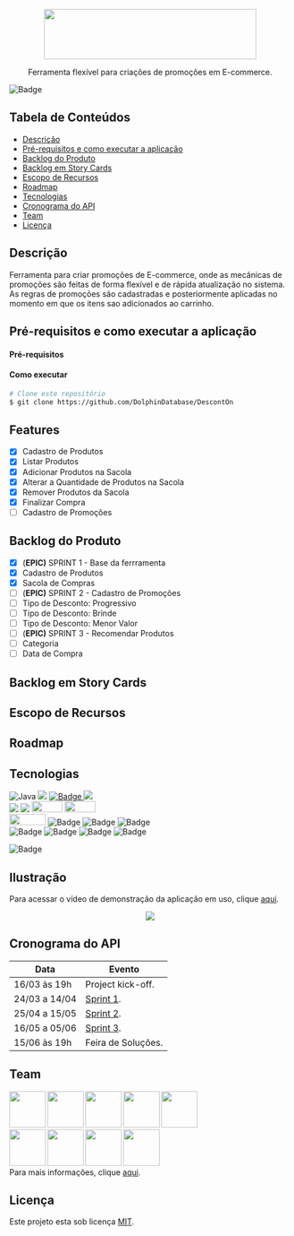 
<p align="center">
  <img src="https://github.com/DolphinDatabase/DescontOn/blob/ae0723a5cdc64e651feb224440760adb710a2965/Imagens/DescontOn.png" height="90" width="380" />
</p>
<p align="center"> Ferramenta flexível para criações de promoções em E-commerce. </p>

![Badge](https://img.shields.io/badge/STATUS-DESENVOLVIMENTO-yellow?style=flat-square&logo=)


## Tabela de Conteúdos

 * [Descrição](#descrição)
 * [Pré-requisitos e como executar a aplicação](#pré-requisitos-e-como-executar-a-aplicação)
 * [Backlog do Produto](#backlog-do-produto) 
 * [Backlog em Story Cards](#backlog-em-story-cards)   
 * [Escopo de Recursos](#escopo-de-recursos)
 * [Roadmap](#roadmap)
 * [Tecnologias](#tecnologias)
 * [Cronograma do API](#cronograma-do-api)
 * [Team](#team)
 * [Licença](#licença)


## Descrição

Ferramenta para criar promoções de E-commerce, onde as mecânicas de promoções são feitas de forma flexível e de rápida atualização no sistema. As regras de promoções são cadastradas e posteriormente aplicadas no momento em que os itens sao adicionados ao carrinho. 

## Pré-requisitos e como executar a aplicação
  
 #### **Pré-requisitos** 


 #### **Como executar** 
  
```bash
# Clone este repositório
$ git clone https://github.com/DolphinDatabase/DescontOn
```

## Features

- [x] Cadastro de Produtos
- [x] Listar Produtos
- [x] Adicionar Produtos na Sacola
- [x] Alterar a Quantidade de Produtos na Sacola
- [x] Remover Produtos da Sacola
- [x] Finalizar Compra
- [ ] Cadastro de Promoções 

## Backlog do Produto

- [x] (**EPIC)**  SPRINT 1 - Base da ferrramenta
- [x] Cadastro de Produtos
- [x] Sacola de Compras
- [ ] (**EPIC)** SPRINT 2 - Cadastro de Promoções
- [ ] Tipo de Desconto: Progressivo
- [ ] Tipo de Desconto: Brinde
- [ ] Tipo de Desconto: Menor Valor
- [ ] (**EPIC)** SPRINT 3 - Recomendar Produtos
- [ ] Categoria
- [ ] Data de Compra

## Backlog em Story Cards

## Escopo de Recursos

## Roadmap

## Tecnologias
![Java](https://img.shields.io/badge/-java-E34A86?style=flat-square&logo=java)
<img src="https://img.shields.io/badge/-Slack-E01563?style=flat-square&logo=Slack&logoColor=white"/>
<a href="https://dolphin-database.atlassian.net/jira/software/projects/API/boards/1" target="_blank">![Badge](https://img.shields.io/badge/Jira-blue?style=flat-square&logo=jira) </a>
<img src="https://img.shields.io/badge/-Notion-000000?style=flat-square&logo=Notion&logoColor=white"/><br/>
<img src="https://img.shields.io/badge/Bootstrap-563D7C?style=flat-square&logo=bootstrap&logoColor=white"/>
<img src="https://img.shields.io/badge/Spring-6DB33F?style=flat-square&logo=spring&logoColor=white"/>
<img width="55" height="20" src="https://img.shields.io/badge/HTML5-E34F26?style=for-the-badge&logo=html5&logoColor=white"/>
<img width="55" height="20" src="https://img.shields.io/badge/CSS3-1572B6?style=for-the-badge&logo=css3&logoColor=white"/><br/>
<img width="65" height="20" src="https://img.shields.io/badge/jQuery-0769AD?style=for-the-badge&logo=jquery&logoColor=white"/>
![Badge](https://img.shields.io/badge/Figma-lightgray?style=flat-square&logo=figma)
![Badge](https://img.shields.io/badge/Oracle-red?style=flat-square&logo=oracle)
![Badge](https://img.shields.io/badge/Boxicons-brown?style=flat-square&logo=hackthebox)<br/>
![Badge](https://img.shields.io/badge/Maven-orange?style=flat-square&logo=apachemaven)
![Badge](https://img.shields.io/badge/SQL-blue?style=flat-square&logo=sql)
![Badge](https://img.shields.io/badge/Thymeleaf-darkgreen?style=flat-square&logo=thymeleaf)
![Badge](https://img.shields.io/badge/JavaScript-lightgrey?style=flat-square&logo=javascript)<br/>

![Badge](https://img.shields.io/badge/MADE&nbsp;by&nbsp;DolphinDatabase-grey?style=for-the-badge&logo=dev.to)
<!--<img width="120" height="100" src="https://forthebadge.com/images/badges/made-with-java.svg"/>-->

## Ilustração
 
 Para acessar o vídeo de demonstração da aplicação em uso, clique [aqui](#).
 <p align="center">
  <img src="https://github.com/DolphinDatabase/DescontOn/blob/77799b686b550953158f53f9e3088283afa17141/Imagens/API.gif">
</p>

 
## Cronograma do API
 
| Data | Evento |
| -------| --------- |
| 16/03 às 19h  | Project kick-off. |
| 24/03 a 14/04 | [Sprint 1](https://github.com/DolphinDatabase/DescontOn/tree/Sprint-1). |
| 25/04 a 15/05 | [Sprint 2](#). |
| 16/05 a 05/06 | [Sprint 3](#). |
| 15/06 às 19h | Feira de Soluções. |

## Team 
<a href="https://github.com/beamedeiros" target="_blank"><img src="https://github.com/DolphinDatabase/DescontOn/blob/7c2c3004a0b81c5232b0d5b0929eae8ffcb4c6ed/Imagens/Team/BeatrizMedeiros.png" height="65" width="65" align="left" target="_blank" ></a>
<a href="https://github.com/LEANDROMASSAFERA" target="_blank"><img src="https://github.com/DolphinDatabase/DescontOn/blob/30b6ebe8706a4ed9424e32da5fcf4ed6574e3fe3/Imagens/Team/LeandroMassafera.png" height="65" width="65" align="left" target="_blank" ></a>
<a href="https://github.com/gui-akinyele" target="_blank"><img src="https://github.com/DolphinDatabase/DescontOn/blob/30b6ebe8706a4ed9424e32da5fcf4ed6574e3fe3/Imagens/Team/GuilhermeAkinyele.png" height="65" width="65" align="left" target="_blank" ></a>
<a href="https://github.com/stephani-ss" target="_blank"><img src="https://github.com/DolphinDatabase/DescontOn/blob/30b6ebe8706a4ed9424e32da5fcf4ed6574e3fe3/Imagens/Team/StephaniSoares.png" height="65" width="65" align="left" target="_blank" ></a>
<a href="https://github.com/Borgarelli" target="_blank"><img src="https://github.com/DolphinDatabase/DescontOn/blob/30b6ebe8706a4ed9424e32da5fcf4ed6574e3fe3/Imagens/Team/KauaBorgarelli.png" height="65" width="65" align="left" target="_blank" ></a>
<br></br>
<br></br>
<a href="https://github.com/Jose0588" target="_blank"><img src="https://github.com/DolphinDatabase/DescontOn/blob/b6926b10f7e45d67139f2420d6490ba39ebc2b08/Imagens/Team/JoseMaria.png" height="65" width="65" align="left" target="_blank" ></a>
<a href="https://github.com/camilaffpacheco" target="_blank"><img src="https://github.com/DolphinDatabase/DescontOn/blob/24d29d4cdb3e00acc447f5a3cc9bb67f1934867c/Imagens/Team/CamilaPacheco.png" height="65" width="65" align="left" target="_blank" ></a>
<a href="https://github.com/NeyDiniz" target="_blank"><img src="https://github.com/DolphinDatabase/DescontOn/blob/24d29d4cdb3e00acc447f5a3cc9bb67f1934867c/Imagens/Team/NeylksonDiniz.png" height="65" width="65" align="left" target="_blank" ></a>
<a href="https://github.com/pdrMottaS" target="_blank"><img src="https://github.com/DolphinDatabase/DescontOn/blob/24d29d4cdb3e00acc447f5a3cc9bb67f1934867c/Imagens/Team/PedroMotta.png" height="65" width="65" align="left" target="_blank" ></a>
<br></br>
<br></br>
Para mais informações, clique [aqui](https://github.com/DolphinDatabase/API3/wiki/Development-Team).

## Licença  

Este projeto esta sob licença [MIT](https://github.com/DolphinDatabase/SGBD_Health/blob/main/LICENSE).

